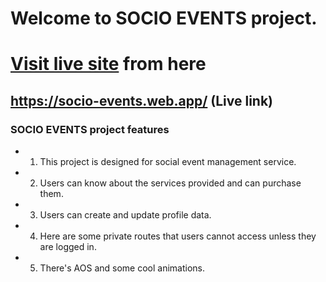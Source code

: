 # Welcome to SOCIO EVENTS project.

# [Visit live site](https://socio-events.web.app/) from here

## https://socio-events.web.app/ (Live link)

### SOCIO EVENTS project features

- 1. This project is designed for social event management ‍service.
- 2. Users can know about the services provided and can purchase them.
- 3. Users can create and update profile data.
- 4. Here are some private routes that users cannot access unless they are logged in.
- 5. There's AOS and some cool animations.
